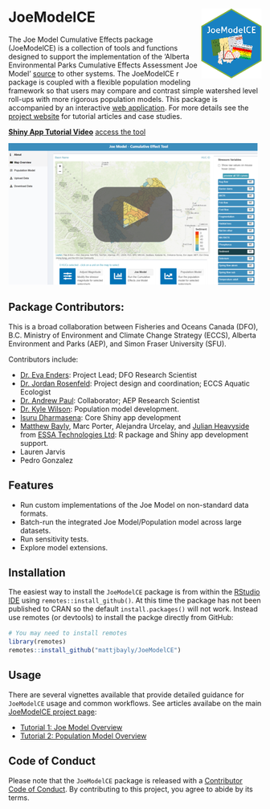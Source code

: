 
# JoeModelCE <img src="man/figures/JoeModelCE_small.png" align="right" style="max-width: 120px;"/>

<!-- badges: start -->
<!-- badges: end -->

The Joe Model Cumulative Effects package (JoeModelCE) is a collection of tools and functions designed to support the implementation of the ‘Alberta Environmental Parks Cumulative Effects Assessment Joe Model’ [source](https://waves-vagues.dfo-mpo.gc.ca/Library/40871344.pdf) to other systems. The JoeModelCE r package is coupled with a flexible population modeling framework so that users may compare and contrast simple watershed level roll-ups with more rigorous population models. This package is accompanied by an interactive [web application](https://essa.shinyapps.io/JoeModelCEShiny). For more details see the [project website](https://essatech.github.io/JoeModelCE/index.html) for tutorial articles and case studies.

**[Shiny App Tutorial Video](https://youtu.be/Cp3UdWlkaKU)** [access the tool](https://essa.shinyapps.io/JoeModelCEShiny)

[![Tutorial Video](./man/figures/shiny_app_cover.png)](https://youtu.be/Cp3UdWlkaKU)


## Package Contributors:
This is a broad collaboration between Fisheries and Oceans Canada (DFO), B.C. Ministry of Environment and Climate Change Strategy (ECCS), Alberta Environment and Parks (AEP), and Simon Fraser University (SFU). 

Contributors include:

-   [Dr. Eva Enders](https://profils-profiles.science.gc.ca/en/profile/eva-enders): Project Lead; DFO Research Scientist
-   [Dr. Jordan Rosenfeld](http://www.aferu.ca/rosenfeld-lab): Project design and coordination; ECCS Aquatic Ecologist
-   [Dr. Andrew Paul](https://github.com/andrewpaul68): Collaborator; AEP Research Scientist
-   [Dr. Kyle Wilson](https://github.com/klwilson23): Population model development.
-   [Isuru Dharmasena](https://www.linkedin.com/in/isuru-dharmasena-90269895/?originalSubdomain=ca): Core Shiny app development
-   [Matthew Bayly](https://github.com/mattjbayly), Marc Porter, Alejandra Urcelay, and [Julian Heavyside](https://github.com/julianheavyside) from [ESSA Technologies Ltd](https://essa.com/): R package and Shiny app development support.
-   Lauren Jarvis
-   Pedro Gonzalez


## Features
- Run custom implementations of the Joe Model on non-standard data formats.
- Batch-run the integrated Joe Model/Population model across large datasets.
- Run sensitivity tests.
- Explore model extensions.


## Installation

The easiest way to install the `JoeModelCE` package is from within the [RStudio IDE](https://www.rstudio.com/products/rstudio/download/) using `remotes::install_github()`. At this time the package has not been published to CRAN so the default `install.packages()` will not work. Instead use remotes (or devtools) to install the packge directly from GitHub:
``` r
# You may need to install remotes
library(remotes)
remotes::install_github("mattjbayly/JoeModelCE")
```

## Usage
There are several vignettes available that provide detailed guidance for `JoeModelCE` usage and common workflows. See articles availabe on the main [JoeModelCE project page](https://essatech.github.io/JoeModelCE/index.html):

- [Tutorial 1: Joe Model Overview](https://essatech.github.io/JoeModelCE/articles/joe-model.html)
- [Tutorial 2: Population Model Overview](https://essatech.github.io/JoeModelCE/articles/population-model.html)

## Code of Conduct

Please note that the `JoeModelCE` package is released with a [Contributor Code of Conduct](https://pkgs.rstudio.com/rmarkdown/CODE_OF_CONDUCT.html). By contributing to this project, you agree to abide by its terms.

